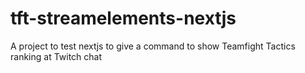 # tft-streamelements-nextjs
A project to test nextjs to give a command to show Teamfight Tactics ranking at Twitch chat
